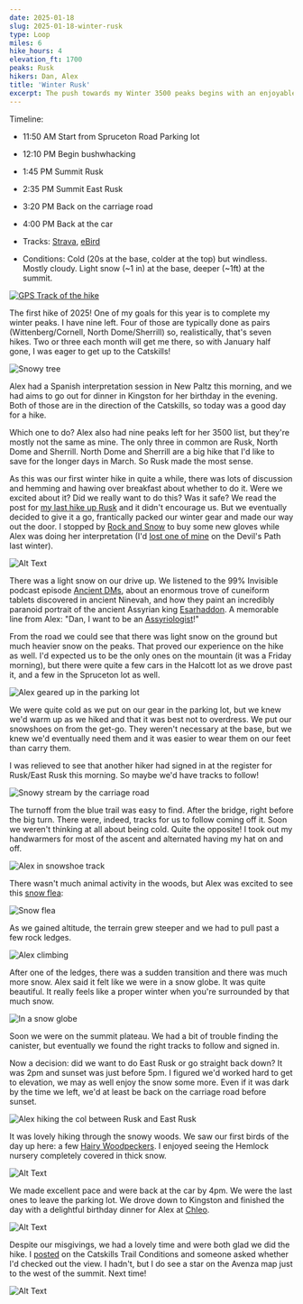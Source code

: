 ```yaml
---
date: 2025-01-18
slug: 2025-01-18-winter-rusk
type: Loop
miles: 6
hike_hours: 4
elevation_ft: 1700
peaks: Rusk
hikers: Dan, Alex
title: 'Winter Rusk'
excerpt: The push towards my Winter 3500 peaks begins with an enjoyable snowshoe adventure.
---
```


Timeline:

- 11:50 AM Start from Spruceton Road Parking lot
- 12:10 PM Begin bushwhacking
- 1:45 PM Summit Rusk
- 2:35 PM Summit East Rusk
- 3:20 PM Back on the carriage road
- 4:00 PM Back at the car

- Tracks: [Strava], [eBird]
- Conditions: Cold (20s at the base, colder at the top) but windless. Mostly cloudy. Light snow (~1 in) at the base, deeper (~1ft) at the summit.

[![GPS Track of the hike]({{site.baseurl}}/assets/2025-01-18-winter-rusk/track.png)]({{site.baseurl}}/map/?hike=2025-01-18-winter-rusk)

The first hike of 2025! One of my goals for this year is to complete my winter peaks. I have nine left. Four of those are typically done as pairs (Wittenberg/Cornell, North Dome/Sherrill) so, realistically, that's seven hikes. Two or three each month will get me there, so with January half gone, I was eager to get up to the Catskills!

![Snowy tree]({{site.baseurl}}/assets/2025-01-18-winter-rusk/IMG_6693-snowy-tree.jpeg)

Alex had a Spanish interpretation session in New Paltz this morning, and we had aims to go out for dinner in Kingston for her birthday in the evening. Both of those are in the direction of the Catskills, so today was a good day for a hike.

Which one to do? Alex also had nine peaks left for her 3500 list, but they're mostly not the same as mine. The only three in common are Rusk, North Dome and Sherrill. North Dome and Sherrill are a big hike that I'd like to save for the longer days in March. So Rusk made the most sense.

As this was our first winter hike in quite a while, there was lots of discussion and hemming and hawing over breakfast about whether to do it. Were we excited about it? Did we really want to do this? Was it safe? We read the post for [my last hike up Rusk] and it didn't encourage us. But we eventually decided to give it a go, frantically packed our winter gear and made our way out the door. I stopped by [Rock and Snow] to buy some new gloves while Alex was doing her interpretation (I'd [lost one of mine] on the Devil's Path last winter).

![Alt Text]({{site.baseurl}}/assets/2025-01-18-winter-rusk/IMG_8574-snowy.jpeg)

There was a light snow on our drive up. We listened to the 99% Invisible podcast episode [Ancient DMs], about an enormous trove of cuneiform tablets discovered in ancient Ninevah, and how they paint an incredibly paranoid portrait of the ancient Assyrian king [Esarhaddon]. A memorable line from Alex: "Dan, I want to be an [Assyriologist]!"

From the road we could see that there was light snow on the ground but much heavier snow on the peaks. That proved our experience on the hike as well. I'd expected us to be the only ones on the mountain (it was a Friday morning), but there were quite a few cars in the Halcott lot as we drove past it, and a few in the Spruceton lot as well.

![Alex geared up in the parking lot]({{site.baseurl}}/assets/2025-01-18-winter-rusk/IMG_8567-alex-parking.jpeg)

We were quite cold as we put on our gear in the parking lot, but we knew we'd warm up as we hiked and that it was best not to overdress. We put our snowshoes on from the get-go. They weren't necessary at the base, but we knew we'd eventually need them and it was easier to wear them on our feet than carry them.

I was relieved to see that another hiker had signed in at the register for Rusk/East Rusk this morning. So maybe we'd have tracks to follow!

![Snowy stream by the carriage road]({{site.baseurl}}/assets/2025-01-18-winter-rusk/IMG_8568-carriage-road-stream.jpeg)

The turnoff from the blue trail was easy to find. After the bridge, right before the big turn. There were, indeed, tracks for us to follow coming off it. Soon we weren't thinking at all about being cold. Quite the opposite! I took out my handwarmers for most of the ascent and alternated having my hat on and off.

![Alex in snowshoe track]({{site.baseurl}}/assets/2025-01-18-winter-rusk/IMG_8577-alex-in-track.jpeg)

There wasn't much animal activity in the woods, but Alex was excited to see this [snow flea]:

![Snow flea]({{site.baseurl}}/assets/2025-01-18-winter-rusk/IMG_6689-snow-flea.jpeg)

As we gained altitude, the terrain grew steeper and we had to pull past a few rock ledges.

![Alex climbing]({{site.baseurl}}/assets/2025-01-18-winter-rusk/IMG_8580-alex-climb.jpeg)

After one of the ledges, there was a sudden transition and there was much more snow. Alex said it felt like we were in a snow globe. It was quite beautiful. It really feels like a proper winter when you're surrounded by that much snow.

![In a snow globe]({{site.baseurl}}/assets/2025-01-18-winter-rusk/IMG_8578-snow-globe.jpeg)

Soon we were on the summit plateau. We had a bit of trouble finding the canister, but eventually we found the right tracks to follow and signed in.

Now a decision: did we want to do East Rusk or go straight back down? It was 2pm and sunset was just before 5pm. I figured we'd worked hard to get to elevation, we may as well enjoy the snow some more. Even if it was dark by the time we left, we'd at least be back on the carriage road before sunset.

![Alex hiking the col between Rusk and East Rusk]({{site.baseurl}}/assets/2025-01-18-winter-rusk/IMG_8588-alex-col.jpeg)

It was lovely hiking through the snowy woods. We saw our first birds of the day up here: a few [Hairy Woodpeckers]. I enjoyed seeing the Hemlock nursery completely covered in thick snow.

![Alt Text]({{site.baseurl}}/assets/2025-01-18-winter-rusk/IMG_8587-hemlock.jpeg)

We made excellent pace and were back at the car by 4pm. We were the last ones to leave the parking lot. We drove down to Kingston and finished the day with a delightful birthday dinner for Alex at [Chleo].

![Alt Text]({{site.baseurl}}/assets/2025-01-18-winter-rusk/IMG_8591-alex-snowshoe.jpeg)

Despite our misgivings, we had a lovely time and were both glad we did the hike. I [posted] on the Catskills Trail Conditions and someone asked whether I'd checked out the view. I hadn't, but I do see a star on the Avenza map just to the west of the summit. Next time!

![Alt Text]({{site.baseurl}}/assets/2025-01-18-winter-rusk/IMG_8583-alex-hiding.jpeg)

[Strava]: https://www.strava.com/activities/13388067207
[eBird]: https://ebird.org/checklist/S210056713
[Rock and Snow]: https://www.rockandsnow.com/store/
[lost one of mine]: https://www.danvk.org/catskills/2024/02/10/2024-02-10-dpe4.html#:~:text=Sadly%20I%20lost%20one%20of%20my%20gloves%20on%20the%20hike%20down
[Ancient DMs]: https://99percentinvisible.org/episode/611-ancient-dms/
[Esarhaddon]: https://en.wikipedia.org/wiki/Esarhaddon
[Assyriologist]: https://en.wikipedia.org/wiki/Assyriology
[snow flea]: https://en.wikipedia.org/wiki/Hypogastrura_nivicola
[Chleo]: https://www.chleovin.com/
[posted]: https://www.facebook.com/groups/CatskillsTrailConditions/?multi_permalinks=2704490489751163
[Hairy Woodpeckers]: https://en.wikipedia.org/wiki/Hairy_woodpecker
[my last hike up Rusk]: https://www.danvk.org/catskills/2023/04/04/2023-04-04-rusk.html
